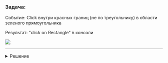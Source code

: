 ### Задача:

Событие: Click внутри красных границ (не по треугольнику) в области зеленого прямоугольника

Результат: "click on Rectangle" в консоли

![](https://sun9-68.userapi.com/impg/NIkW9ZY2m0eQLfwNYuYOMJK8nI_HbWjFyqOscA/uLeixprroI4.jpg?size=287x179&quality=96&proxy=1&sign=66dfbdcfcc870f48a393ac9d4783e0a4&type=album)

---

<details>
  <summary>Решение</summary>
  
  <br/>
  HTML:<br/>
  &nbsp; &lt;svg&gt; <br/>
  &nbsp;&nbsp; &lt;polygon&gt;&lt;/polygon&gt; <br/>
  &nbsp; &lt;/svg&gt;
  
  <br/>
  <br/>
  CSS:<br/>
  &nbsp;&nbsp; svg {pointer-events: none}<br/>
  &nbsp;&nbsp; poligon {pointer-events: all}<br/>
</details>

